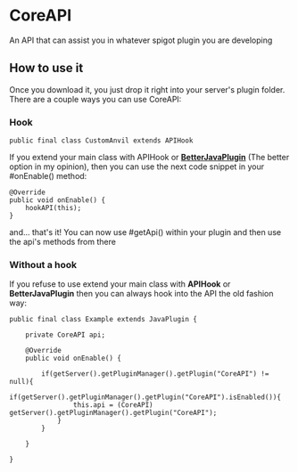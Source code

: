 # CoreAPI
An API that can assist you in whatever spigot plugin you are developing

## How to use it
Once you download it, you just drop it right into your server's plugin folder. There are a couple ways you can use CoreAPI:

### Hook
```
public final class CustomAnvil extends APIHook
```
If you extend your main class with APIHook or [**BetterJavaPlugin**](https://github.com/c10coding/CoreAPI/blob/master/src/main/java/me/c10coding/coreapi/BetterJavaPlugin.java) (The better option in my opinion), then you can use the next code snippet in your #onEnable() method: 
```
@Override
public void onEnable() {
    hookAPI(this);
}
```
and... that's it! You can now use #getApi() within your plugin and then use the api's methods from there

### Without a hook
If you refuse to use extend your main class with **APIHook** or **BetterJavaPlugin** then you can always hook into the API the old fashion way:
```
public final class Example extends JavaPlugin {

    private CoreAPI api;

    @Override
    public void onEnable() {

        if(getServer().getPluginManager().getPlugin("CoreAPI") != null){
            if(getServer().getPluginManager().getPlugin("CoreAPI").isEnabled()){
                this.api = (CoreAPI) getServer().getPluginManager().getPlugin("CoreAPI");
            }
        }

    }
    
}
```
